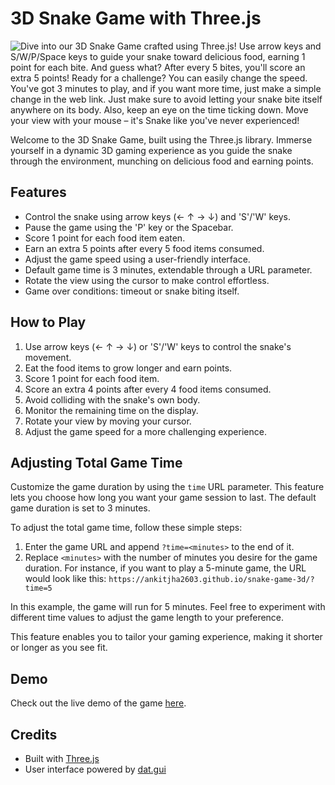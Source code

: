 # 3D Snake Game with Three.js

![Dive into our 3D Snake Game crafted using Three.js! Use arrow keys and S/W/P/Space keys to guide your snake toward delicious food, earning 1 point for each bite. And guess what? After every 5 bites, you'll score an extra 5 points! Ready for a challenge? You can easily change the speed. You've got 3 minutes to play, and if you want more time, just make a simple change in the web link. Just make sure to avoid letting your snake bite itself anywhere on its body. Also, keep an eye on the time ticking down. Move your view with your mouse – it's Snake like you've never experienced!](gif/intro.gif)

Welcome to the 3D Snake Game, built using the Three.js library. Immerse yourself in a dynamic 3D gaming experience as you guide the snake through the environment, munching on delicious food and earning points.

## Features

- Control the snake using arrow keys (← ↑ → ↓) and 'S'/'W' keys.
- Pause the game using the 'P' key or the Spacebar.
- Score 1 point for each food item eaten.
- Earn an extra 5 points after every 5 food items consumed.
- Adjust the game speed using a user-friendly interface.
- Default game time is 3 minutes, extendable through a URL parameter.
- Rotate the view using the cursor to make control effortless.
- Game over conditions: timeout or snake biting itself.

## How to Play

1. Use arrow keys (← ↑ → ↓) or 'S'/'W' keys to control the snake's movement.
2. Eat the food items to grow longer and earn points.
3. Score 1 point for each food item.
4. Score an extra 4 points after every 4 food items consumed.
5. Avoid colliding with the snake's own body.
6. Monitor the remaining time on the display.
7. Rotate your view by moving your cursor.
8. Adjust the game speed for a more challenging experience.

## Adjusting Total Game Time

Customize the game duration by using the `time` URL parameter. This feature lets you choose how long you want your game session to last. The default game duration is set to 3 minutes.

To adjust the total game time, follow these simple steps:

1. Enter the game URL and append `?time=<minutes>` to the end of it.
2. Replace `<minutes>` with the number of minutes you desire for the game duration. For instance, if you want to play a 5-minute game, the URL would look like this:
   `https://ankitjha2603.github.io/snake-game-3d/?time=5`

In this example, the game will run for 5 minutes. Feel free to experiment with different time values to adjust the game length to your preference.

This feature enables you to tailor your gaming experience, making it shorter or longer as you see fit.

## Demo

Check out the live demo of the game [here](https://ankitjha2603.github.io/snake-game-3d).

## Credits

- Built with [Three.js](https://threejs.org/)
- User interface powered by [dat.gui](https://github.com/dataarts/dat.gui)
